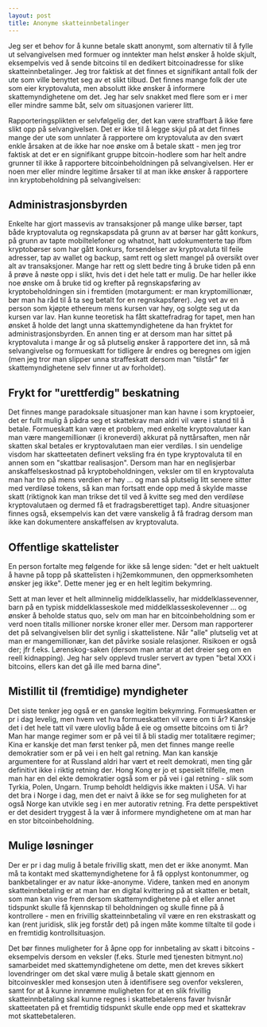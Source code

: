 ```yaml
---
layout: post
title: Anonyme skatteinnbetalinger
---
```


Jeg ser et behov for å kunne betale skatt anonymt, som alternativ til å fylle ut selvangivelsen med formuer og inntekter man helst ønsker å holde skjult, eksempelvis ved å sende bitcoins til en dedikert bitcoinadresse for slike skatteinnbetalinger.  Jeg tror faktisk at det finnes et signifikant antall folk der ute som ville benyttet seg av et slikt tilbud.  Det finnes mange folk der ute som eier kryptovaluta, men absolutt ikke ønsker å informere skattemyndighetene om det.  Jeg har selv snakket med flere som er i mer eller mindre samme båt, selv om situasjonen varierer litt.

Rapporteringsplikten er selvfølgelig der, det kan være straffbart å ikke føre slikt opp på selvangivelsen.  Det er ikke til å legge skjul på at det finnes mange der ute som unnlater å rapportere om kryptovaluta av den svært enkle årsaken at de ikke har noe ønske om å betale skatt - men jeg tror faktisk at det er en signifikant gruppe bitcoin-hodlere som har helt andre grunner til ikke å rapportere bitcoinbeholdningen på selvangivelsen.  Her er noen mer eller mindre legitime årsaker til at man ikke ønsker å rapportere inn kryptobeholdning på selvangivelsen:

## Administrasjonsbyrden

Enkelte har gjort massevis av transaksjoner på mange ulike børser, tapt både kryptovaluta og regnskapsdata på grunn av at børser har gått konkurs, på grunn av tapte mobiltelefoner og whatnot, hatt udokumenterte tap ifbm kryptobørser som har gått konkurs, forsendelser av kryptovaluta til feile adresser, tap av wallet og backup, samt rett og slett mangel på oversikt over alt av transaksjoner.  Mange har rett og slett bedre ting å bruke tiden på enn å prøve å nøste opp i slikt, hvis det i det hele tatt er mulig.  De har heller ikke noe ønske om å bruke tid og krefter på regnskapsføring av kryptobeholdningen sin i fremtiden (motargument: er man kryptomillionær, bør man ha råd til å ta seg betalt for en regnskapsfører).  Jeg vet av en person som kjøpte ethereum mens kursen var høy, og solgte seg ut da kursen var lav.  Han kunne teoretisk ha fått skattefradrag for tapet, men han ønsket å holde det langt unna skattemyndighetene da han fryktet for administrasjonsbyrden.  En annen ting er at dersom man har sittet på kryptovaluta i mange år og så plutselig ønsker å rapportere det inn, så må selvangivelse og formueskatt for tidligere år endres og beregnes om igjen (men jeg tror man slipper unna straffeskatt dersom man "tilstår" før skattemyndighetene selv finner ut av forholdet).

## Frykt for "urettferdig" beskatning

Det finnes mange paradoksale situasjoner man kan havne i som kryptoeier, det er fullt mulig å pådra seg et skattekrav man aldri vil være i stand til å betale.  Formueskatt kan være et problem, med enkelte kryptovalutaer kan man være mangemillionær (i kroneverdi) akkurat på nyttårsaften, men når skatten skal betales er kryptovalutaen man eier verdiløs.  I sin uendelige visdom har skatteetaten definert veksling fra én type kryptovaluta til en annen som en "skattbar realisasjon".  Dersom man har en neglisjerbar anskaffelseskostnad på kryptobeholdningen, veksler om til en kryptovaluta man har tro på mens verdien er høy ... og man så plutselig litt senere sitter med verdiløse tokens, så kan man fortsatt ende opp med å skylde masse skatt (riktignok kan man trikse det til ved å kvitte seg med den verdiløse kryptovalutaen og dermed få et fradragsberettiget tap).  Andre situasjoner finnes også, eksempelvis kan det være vanskelig å få fradrag dersom man ikke kan dokumentere anskaffelsen av kryptovaluta.

## Offentlige skattelister

En person fortalte meg følgende for ikke så lenge siden: "det er helt uaktuelt å havne på topp på skattelisten i hj2emkommunen, den oppmerksomheten ønsker jeg ikke".  Dette mener jeg er en helt legitim bekymring.

Sett at man lever et helt allminnelig middelklasseliv, har middelklassevenner, barn på en typisk middelklasseskole med middelklasseskolevenner ... og ønsker å beholde status quo, selv om man har en bitcoinbeholdning som er verd noen titalls millioner norske kroner eller mer.  Dersom man rapporterer det på selvangivelsen blir det synlig i skattelistene.  Når "alle" plutselig vet at man er mangemillionær, kan det påvirke sosiale relasjoner.  Risikoen er også der; jfr f.eks. Lørenskog-saken (dersom man antar at det dreier seg om en reell kidnapping).  Jeg har selv opplevd trusler servert av typen "betal XXX i bitcoins, ellers kan det gå ille med barna dine".

## Mistillit til (fremtidige) myndigheter

Det siste tenker jeg også er en ganske legitim bekymring.  Formueskatten er pr i dag levelig, men hvem vet hva formueskatten vil være om ti år?  Kanskje det i det hele tatt vil være ulovlig både å eie og omsette bitcoins om ti år?  Man har mange regimer som er på vei til å bli stadig mer totalitære regimer; Kina er kanskje det man først tenker på, men det finnes mange reelle demokratier som er på vei i en helt gal retning.  Man kan kanskje argumentere for at Russland aldri har vært et reelt demokrati, men ting går definitivt ikke i riktig retning der. Hong Kong er jo et spesielt tilfelle, men man har en del ekte demokratier også som er på vei i gal retning - slik som Tyrkia, Polen, Ungarn.  Trump beholdt heldigvis ikke makten i USA.  Vi har det bra i Norge i dag, men det er naivt å ikke se for seg muligheten for at også Norge kan utvikle seg i en mer autorativ retning.  Fra dette perspektivet er det desidert tryggest å la vær å informere myndighetene om at man har en stor bitcoinbeholdning.

## Mulige løsninger

Der er pr i dag mulig å betale frivillig skatt, men det er ikke anonymt.  Man må ta kontakt med skattemyndighetene for å få opplyst kontonummer, og bankbetalinger er av natur ikke-anonyme.  Videre, tanken med en anonym skatteinnbetaling er at man har en digital kvittering på at skatten er betalt, som man kan vise frem dersom skattemyndighetene på et eller annet tidspunkt skulle få kjennskap til beholdningen og skulle finne på å kontrollere - men en frivillig skatteinnbetaling vil være en ren ekstraskatt og kan (rent juridisk, slik jeg forstår det) på ingen måte komme tiltalte til gode i en fremtidig kontrollsituasjon.

Det bør finnes muligheter for å åpne opp for innbetaling av skatt i bitcoins - eksempelvis dersom en veksler (f.eks. Sturle med tjenesten bitmynt.no) samarbeidet med skattemyndighetene om dette, men det kreves sikkert lovendringer om det skal være mulig å betale skatt gjennom en bitcoinveskler med konsesjon uten å identifisere seg ovenfor veksleren, samt for at å kunne innrømme muligheten for at en slik frivillig skatteinnbetaling skal kunne regnes i skattebetalerens favør hvisnår skatteetaten på et fremtidig tidspunkt skulle ende opp med et skattekrav mot skattebetaleren.
